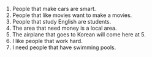 1. People that make cars are smart.
2. People that like movies want to make a movies.
3. People that study English are students.
4. The area that need money is a local area.
5. The airplane that goes to Korean will come here at 5.
6. I like people that work hard.
7. I need people that have swimming pools.
